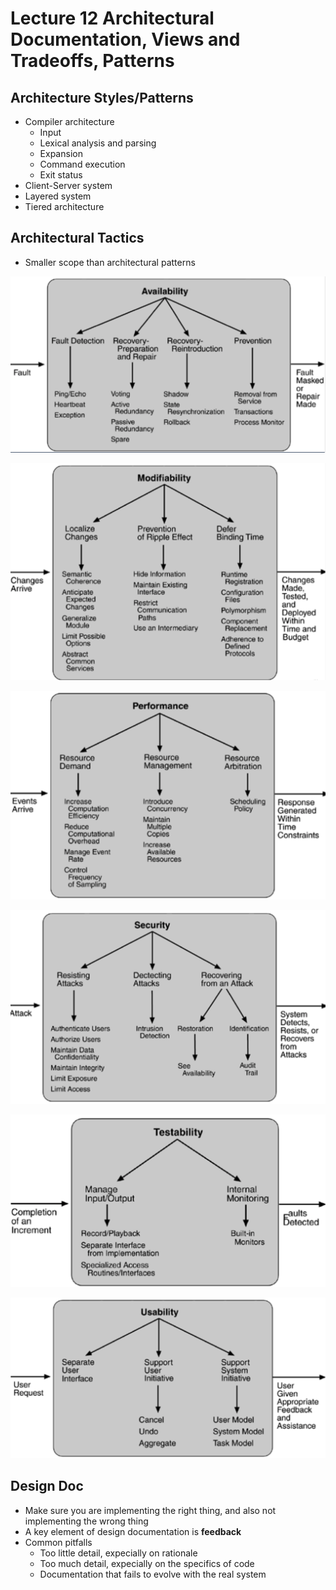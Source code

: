 # Lecture 12 Architectural Documentation, Views and Tradeoffs, Patterns

## Architecture Styles/Patterns

* Compiler architecture
  * Input
  * Lexical analysis and parsing
  * Expansion
  * Command execution
  * Exit status
* Client-Server system
* Layered system
* Tiered architecture

## Architectural Tactics

* Smaller scope than architectural patterns

![availability](images/lecture12-architecture-doc-views/availability.png)

![modifiability](images/lecture12-architecture-doc-views/modifiability.png)

![performance](images/lecture12-architecture-doc-views/performance.png)

![security](images/lecture12-architecture-doc-views/security.png)

![testability](images/lecture12-architecture-doc-views/testability.png)

![usability](images/lecture12-architecture-doc-views/usability.png)

## Design Doc

* Make sure you are implementing the right thing, and also not implementing the wrong thing
* A key element of design documentation is **feedback**
* Common pitfalls
  * Too little detail, expecially on rationale
  * Too much detail, expecially on the specifics of code
  * Documentation that fails to evolve with the real system
